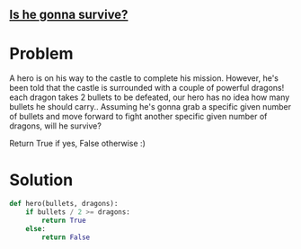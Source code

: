 ## [Is he gonna survive?](https://www.codewars.com/kata/59ca8246d751df55cc00014c/)

# Problem

A hero is on his way to the castle to complete his mission. However, he's been told that the castle is surrounded with a couple of powerful dragons! each dragon takes 2 bullets to be defeated, our hero has no idea how many bullets he should carry.. Assuming he's gonna grab a specific given number of bullets and move forward to fight another specific given number of dragons, will he survive?

Return True if yes, False otherwise :)

# Solution
```Python
def hero(bullets, dragons):
    if bullets / 2 >= dragons:
        return True
    else:
        return False
```

